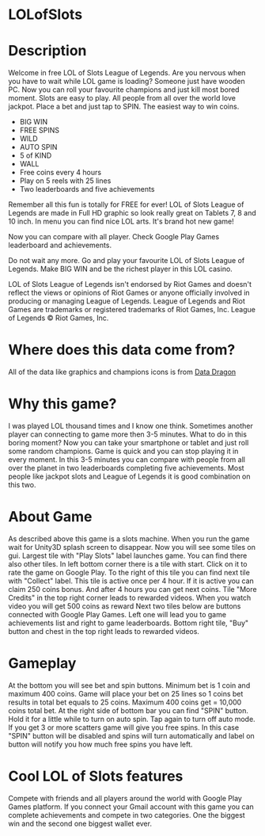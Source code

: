 # LOLofSlots

# Description 

Welcome in free LOL of Slots League of Legends. 
Are you nervous when you have to wait while LOL game is loading? 
Someone just have wooden PC. 
Now you can roll your favourite champions and just kill most bored moment. 
Slots are easy to play. All people from all over the world love jackpot. 
Place a bet and just tap to SPIN. The easiest way to win coins. 
- BIG WIN 
- FREE SPINS 
- WILD 
- AUTO SPIN 
- 5 of KIND 
- WALL 
- Free coins every 4 hours 
- Play on 5 reels with 25 lines 
- Two leaderboards and five achievements 

Remember all this fun is totally for FREE for ever! 
LOL of Slots League of Legends are made in Full HD graphic so look really great on Tablets 7, 8 and 10 inch. 
In menu you can find nice LOL arts. It's brand hot new game! 

Now you can compare with all player. Check Google Play Games leaderboard and achievements. 

Do not wait any more. Go and play your favourite LOL of Slots League of Legends. 
Make BIG WIN and be the richest player in this LOL casino. 

LOL of Slots League of Legends isn't endorsed by Riot Games and doesn't reflect the views or opinions of 
Riot Games or anyone officially involved in producing or managing League of Legends. 
League of Legends and Riot Games are trademarks or registered trademarks of Riot Games, Inc. League of Legends © Riot Games, Inc.

# Where does this data come from?

All of the data like graphics and champions icons is from <a href="http://ddragon.leagueoflegends.com/tool/">Data Dragon</a>


# Why this game?

I was played LOL thousand times and I know one think. Sometimes another player can connecting to game more then 3-5 minutes. What to do in this boring moment? Now you can take your smartphone or tablet and just roll some random champions. Game is quick and you can stop playing it in every moment. In this 3-5 minutes you can compare with people from all over the planet in two leaderboards completing five achievements. Most people like jackpot slots and League of Legends it is good combination on this two.

# About Game

As described above this game is a slots machine.
When you run the game wait for Unity3D splash screen to disappear.
Now you will see some tiles on gui. Largest tile with "Play Slots" label launches game. You can find there also other tiles. In left bottom corner there is a tile with start. Click on it to rate the game on Google Play. To the right of this tile you can find next tile with "Collect" label. This tile is active once per 4 hour. If it is active you can claim 250 coins bonus.
And after 4 hours you can get next coins.
Tile "More Credits" in the top right corner leads to rewarded videos. When you watch video you will get 500 coins as reward
Next two tiles below are buttons connected with Google Play Games. Left one will lead you to game achievements list and right to game leaderboards. Bottom right tile, "Buy" button and chest in the top right leads to rewarded videos.

# Gameplay

At the bottom you will see bet and spin buttons. Minimum bet is 1 coin and maximum 400 coins. 
Game will place your bet on 25 lines so 1 coins bet results in total bet equals to 25 coins. 
Maximum 400 coins get = 10,000 coins total bet.
At the right side of bottom bar you can find "SPIN" button. Hold it for a little while to turn on auto spin. 
Tap again to turn off auto mode. If you get 3 or more scatters game will give you free spins. 
In this case "SPIN" button will be disabled and spins will turn automatically and label on button will notify you how much free spins you have left.

# Cool LOL of Slots features

Compete with friends and all players around the world with Google Play Games platform. If you connect your Gmail account with this game you can complete achievements and compete in two categories. One the biggest win and the second one biggest wallet ever.
